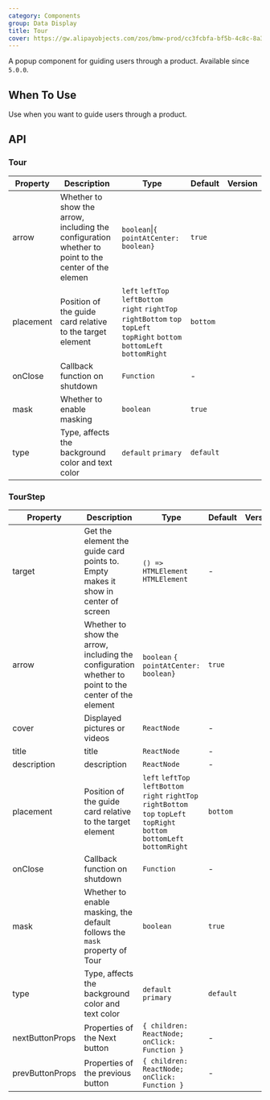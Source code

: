 ```yaml
---
category: Components
group: Data Display
title: Tour
cover: https://gw.alipayobjects.com/zos/bmw-prod/cc3fcbfa-bf5b-4c8c-8a3d-c3f8388c75e8.svg
---
```


A popup component for guiding users through a product. Available since `5.0.0`.

## When To Use

Use when you want to guide users through a product.

## API

### Tour

| Property  | Description                                                                                         | Type                                                                                                                          | Default   | Version |
| --------- | --------------------------------------------------------------------------------------------------- | ----------------------------------------------------------------------------------------------------------------------------- | --------- | ------- |
| arrow     | Whether to show the arrow, including the configuration whether to point to the center of the elemen | `boolean`\|`{ pointAtCenter: boolean}`                                                                                        | `true`    |         |
| placement | Position of the guide card relative to the target element                                           | `left` `leftTop` `leftBottom` `right` `rightTop` `rightBottom` `top` `topLeft` `topRight` `bottom` `bottomLeft` `bottomRight` | `bottom`  |         |
| onClose   | Callback function on shutdown                                                                       | `Function`                                                                                                                    | -         |         |
| mask      | Whether to enable masking                                                                           | `boolean`                                                                                                                     | `true`    |         |
| type      | Type, affects the background color and text color                                                   | `default` `primary`                                                                                                           | `default` |         |

### TourStep

| Property        | Description                                                                                          | Type                                                                                                                          | Default   | Version |
| --------------- | ---------------------------------------------------------------------------------------------------- | ----------------------------------------------------------------------------------------------------------------------------- | --------- | ------- |
| target          | Get the element the guide card points to. Empty makes it show in center of screen                    | `() => HTMLElement` `HTMLElement`                                                                                             | -         |         |
| arrow           | Whether to show the arrow, including the configuration whether to point to the center of the element | `boolean` `{ pointAtCenter: boolean}`                                                                                         | `true`    |         |
| cover           | Displayed pictures or videos                                                                         | `ReactNode`                                                                                                                   | -         |         |
| title           | title                                                                                                | `ReactNode`                                                                                                                   | -         |         |
| description     | description                                                                                          | `ReactNode`                                                                                                                   | -         |         |
| placement       | Position of the guide card relative to the target element                                            | `left` `leftTop` `leftBottom` `right` `rightTop` `rightBottom` `top` `topLeft` `topRight` `bottom` `bottomLeft` `bottomRight` | `bottom`  |         |
| onClose         | Callback function on shutdown                                                                        | `Function`                                                                                                                    | -         |         |
| mask            | Whether to enable masking, the default follows the `mask` property of Tour                           | `boolean`                                                                                                                     | `true`    |         |
| type            | Type, affects the background color and text color                                                    | `default` `primary`                                                                                                           | `default` |         |
| nextButtonProps | Properties of the Next button                                                                        | `{ children: ReactNode; onClick: Function }`                                                                                  | -         |         |
| prevButtonProps | Properties of the previous button                                                                    | `{ children: ReactNode; onClick: Function }`                                                                                  | -         |         |
